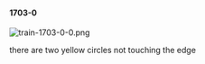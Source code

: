 #### 1703-0
![train-1703-0-0.png](https://github.com/lil-lab/nlvr/raw/master/nlvr/train/images/13/train-1703-0-0.png "train-1703-0-0.png")

there are two yellow circles not touching the edge